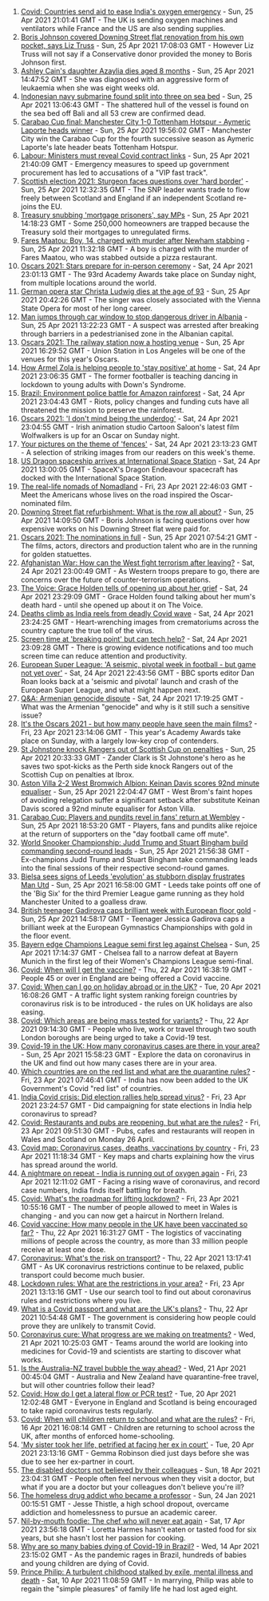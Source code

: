 1. [Covid: Countries send aid to ease India's oxygen emergency](https://www.bbc.co.uk/news/world-asia-india-56881083) - Sun, 25 Apr 2021 21:01:41 GMT - The UK is sending oxygen machines and ventilators while France and the US are also sending supplies.
2. [Boris Johnson covered Downing Street flat renovation from his own pocket, says Liz Truss](https://www.bbc.co.uk/news/uk-politics-56878223) - Sun, 25 Apr 2021 17:08:03 GMT - However Liz Truss will not say if a Conservative donor provided the money to Boris Johnson first.
3. [Ashley Cain's daughter Azaylia dies aged 8 months](https://www.bbc.co.uk/news/newsbeat-56880177) - Sun, 25 Apr 2021 14:47:52 GMT - She was diagnosed with an aggressive form of leukaemia when she was eight weeks old.
4. [Indonesian navy submarine found split into three on sea bed](https://www.bbc.co.uk/news/world-asia-56879933) - Sun, 25 Apr 2021 13:06:43 GMT - The shattered hull of the vessel is found on the sea bed off Bali and all 53 crew are confirmed dead.
5. [Carabao Cup final: Manchester City 1-0 Tottenham Hotspur - Aymeric Laporte heads winner](https://www.bbc.co.uk/sport/football/56790307) - Sun, 25 Apr 2021 19:56:02 GMT - Manchester City win the Carabao Cup for the fourth successive season as Aymeric Laporte's late header beats Tottenham Hotspur.
6. [Labour: Ministers must reveal Covid contract links](https://www.bbc.co.uk/news/uk-politics-56878998) - Sun, 25 Apr 2021 21:40:09 GMT - Emergency measures to speed up government procurement has led to accusations of a "VIP fast track".
7. [Scottish election 2021: Sturgeon faces questions over 'hard border'](https://www.bbc.co.uk/news/uk-scotland-scotland-politics-56877967) - Sun, 25 Apr 2021 12:32:35 GMT - The SNP leader wants trade to flow freely between Scotland and England if an independent Scotland re-joins the EU.
8. [Treasury snubbing 'mortgage prisoners', say MPs](https://www.bbc.co.uk/news/business-56878795) - Sun, 25 Apr 2021 14:18:23 GMT - Some 250,000 homeowners are trapped because the Treasury sold their mortgages to unregulated firms.
9. [Fares Maatou: Boy, 14, charged with murder after Newham stabbing](https://www.bbc.co.uk/news/uk-england-london-56878836) - Sun, 25 Apr 2021 11:32:18 GMT - A boy is charged with the murder of Fares Maatou, who was stabbed outside a pizza restaurant.
10. [Oscars 2021: Stars prepare for in-person ceremony](https://www.bbc.co.uk/news/entertainment-arts-56807445) - Sat, 24 Apr 2021 23:01:13 GMT - The 93rd Academy Awards take place on Sunday night, from multiple locations around the world.
11. [German opera star Christa Ludwig dies at the age of 93](https://www.bbc.co.uk/news/world-europe-56882250) - Sun, 25 Apr 2021 20:42:26 GMT - The singer was closely associated with the Vienna State Opera for most of her long career.
12. [Man jumps through car window to stop dangerous driver in Albania](https://www.bbc.co.uk/news/world-europe-56878417) - Sun, 25 Apr 2021 13:22:23 GMT - A suspect was arrested after breaking through barriers in a pedestrianised zone in the Albanian capital.
13. [Oscars 2021: The railway station now a hosting venue](https://www.bbc.co.uk/news/world-us-canada-56859336) - Sun, 25 Apr 2021 16:29:52 GMT - Union Station in Los Angeles will be one of the venues for this year's Oscars.
14. [How Armel Zola is helping people to 'stay positive' at home](https://www.bbc.co.uk/news/uk-56866032) - Sat, 24 Apr 2021 23:06:35 GMT - The former footballer is teaching dancing in lockdown to young adults with Down's Syndrome.
15. [Brazil: Environment police battle for Amazon rainforest](https://www.bbc.co.uk/news/science-environment-56847298) - Sat, 24 Apr 2021 23:04:43 GMT - Riots, policy changes and funding cuts have all threatened the mission to preserve the rainforest.
16. [Oscars 2021: 'I don't mind being the underdog'](https://www.bbc.co.uk/news/world-europe-56861890) - Sat, 24 Apr 2021 23:04:55 GMT - Irish animation studio Cartoon Saloon's latest film Wolfwalkers is up for an Oscar on Sunday night.
17. [Your pictures on the theme of 'fences'](https://www.bbc.co.uk/news/in-pictures-56861118) - Sat, 24 Apr 2021 23:13:23 GMT - A selection of striking images from our readers on this week's theme.
18. [US Dragon spaceship arrives at International Space Station](https://www.bbc.co.uk/news/science-environment-56871765) - Sat, 24 Apr 2021 13:00:05 GMT - SpaceX's Dragon Endeavour spacecraft has docked with the International Space Station.
19. [The real-life nomads of Nomadland](https://www.bbc.co.uk/news/world-us-canada-56859334) - Fri, 23 Apr 2021 22:46:03 GMT - Meet the Americans whose lives on the road inspired the Oscar-nominated film.
20. [Downing Street flat refurbishment: What is the row all about?](https://www.bbc.co.uk/news/uk-politics-56878663) - Sun, 25 Apr 2021 14:09:50 GMT - Boris Johnson is facing questions over how expensive works on his Downing Street flat were paid for.
21. [Oscars 2021: The nominations in full](https://www.bbc.co.uk/news/entertainment-arts-56372153) - Sun, 25 Apr 2021 07:54:21 GMT - The films, actors, directors and production talent who are in the running for golden statuettes.
22. [Afghanistan War: How can the West fight terrorism after leaving?](https://www.bbc.co.uk/news/world-asia-56860781) - Sat, 24 Apr 2021 23:00:49 GMT - As Western troops prepare to go, there are concerns over the future of counter-terrorism operations.
23. [The Voice: Grace Holden tells of opening up about her grief](https://www.bbc.co.uk/news/uk-england-essex-56608101) - Sat, 24 Apr 2021 23:29:09 GMT - Grace Holden found talking about her mum's death hard - until she opened up about it on The Voice.
24. [Deaths climb as India reels from deadly Covid wave](https://www.bbc.co.uk/news/world-asia-india-56855712) - Sat, 24 Apr 2021 23:24:25 GMT - Heart-wrenching images from crematoriums across the country capture the true toll of the virus.
25. [Screen time at 'breaking point' but can tech help?](https://www.bbc.co.uk/news/technology-56838118) - Sat, 24 Apr 2021 23:09:28 GMT - There is growing evidence notifications and too much screen time can reduce attention and productivity.
26. [European Super League: 'A seismic, pivotal week in football - but game not yet over'](https://www.bbc.co.uk/sport/football/56875792) - Sat, 24 Apr 2021 22:43:56 GMT - BBC sports editor Dan Roan looks back at a 'seismic and pivotal' launch and crash of the European Super League, and what might happen next.
27. [Q&A: Armenian genocide dispute](https://www.bbc.co.uk/news/world-europe-16352745) - Sat, 24 Apr 2021 17:19:25 GMT - What was the Armenian "genocide" and why is it still such a sensitive issue?
28. [It's the Oscars 2021 - but how many people have seen the main films?](https://www.bbc.co.uk/news/entertainment-arts-56766212) - Fri, 23 Apr 2021 23:14:06 GMT - This year's Academy Awards take place on Sunday, with a largely low-key crop of contenders.
29. [St Johnstone knock Rangers out of Scottish Cup on penalties](https://www.bbc.co.uk/sport/football/56789585) - Sun, 25 Apr 2021 20:33:33 GMT - Zander Clark is St Johnstone's hero as he saves two spot-kicks as the Perth side knock Rangers out of the Scottish Cup on penalties at Ibrox.
30. [Aston Villa 2-2 West Bromwich Albion: Keinan Davis scores 92nd minute equaliser](https://www.bbc.co.uk/sport/football/56790344) - Sun, 25 Apr 2021 22:04:47 GMT - West Brom's faint hopes of avoiding relegation suffer a significant setback after substitute Keinan Davis scored a 92nd minute equaliser for Aston Villa.
31. [Carabao Cup: Players and pundits revel in fans' return at Wembley](https://www.bbc.co.uk/sport/football/56880270) - Sun, 25 Apr 2021 18:53:20 GMT - Players, fans and pundits alike rejoice at the return of supporters on the "day football came off mute".
32. [World Snooker Championship: Judd Trump and Stuart Bingham build commanding second-round leads](https://www.bbc.co.uk/sport/snooker/56875195) - Sun, 25 Apr 2021 21:56:38 GMT - Ex-champions Judd Trump and Stuart Bingham take commanding leads into the final sessions of their respective second-round games.
33. [Bielsa sees signs of Leeds 'evolution' as stubborn display frustrates Man Utd](https://www.bbc.co.uk/sport/football/56790342) - Sun, 25 Apr 2021 16:58:00 GMT - Leeds take points off one of the 'Big Six' for the third Premier League game running as they hold Manchester United to a goalless draw.
34. [British teenager Gadirova caps brilliant week with European floor gold](https://www.bbc.co.uk/sport/gymnastics/56880753) - Sun, 25 Apr 2021 14:58:17 GMT - Teenager Jessica Gadirova caps a brilliant week at the European Gymnastics Championships with gold in the floor event.
35. [Bayern edge Champions League semi first leg against Chelsea](https://www.bbc.co.uk/sport/football/56802438) - Sun, 25 Apr 2021 17:14:37 GMT - Chelsea fall to a narrow defeat at Bayern Munich in the first leg of their Women's Champions League semi-final.
36. [Covid: When will I get the vaccine?](https://www.bbc.co.uk/news/health-55045639) - Thu, 22 Apr 2021 16:38:19 GMT - People 45 or over in England are being offered a Covid vaccine.
37. [Covid: When can I go on holiday abroad or in the UK?](https://www.bbc.co.uk/news/explainers-52646738) - Tue, 20 Apr 2021 16:08:26 GMT - A traffic light system ranking foreign countries by coronavirus risk is to be introduced - the rules on UK holidays are also easing.
38. [Covid: Which areas are being mass tested for variants?](https://www.bbc.co.uk/news/explainers-54872039) - Thu, 22 Apr 2021 09:14:30 GMT - People who live, work or travel through two south London boroughs are being urged to take a Covid-19 test.
39. [Covid-19 in the UK: How many coronavirus cases are there in your area?](https://www.bbc.co.uk/news/uk-51768274) - Sun, 25 Apr 2021 15:58:23 GMT - Explore the data on coronavirus in the UK and find out how many cases there are in your area.
40. [Which countries are on the red list and what are the quarantine rules?](https://www.bbc.co.uk/news/explainers-52544307) - Fri, 23 Apr 2021 07:46:41 GMT - India has now been added to the UK Government's Covid "red list" of countries.
41. [India Covid crisis: Did election rallies help spread virus?](https://www.bbc.co.uk/news/56858980) - Fri, 23 Apr 2021 23:24:57 GMT - Did campaigning for state elections in India help coronavirus to spread?
42. [Covid: Restaurants and pubs are reopening, but what are the rules?](https://www.bbc.co.uk/news/business-52977388) - Fri, 23 Apr 2021 09:51:30 GMT - Pubs, cafes and restaurants will reopen in Wales and Scotland on Monday 26 April.
43. [Covid map: Coronavirus cases, deaths, vaccinations by country](https://www.bbc.co.uk/news/world-51235105) - Fri, 23 Apr 2021 11:18:34 GMT - Key maps and charts explaining how the virus has spread around the world.
44. [A nightmare on repeat - India is running out of oxygen again](https://www.bbc.co.uk/news/uk-56841381) - Fri, 23 Apr 2021 12:11:02 GMT - Facing a rising wave of coronavirus, and record case numbers, India finds itself battling for breath.
45. [Covid: What's the roadmap for lifting lockdown?](https://www.bbc.co.uk/news/explainers-52530518) - Fri, 23 Apr 2021 10:55:16 GMT - The number of people allowed to meet in Wales is changing - and you can now get a haircut in Northern Ireland.
46. [Covid vaccine: How many people in the UK have been vaccinated so far?](https://www.bbc.co.uk/news/health-55274833) - Thu, 22 Apr 2021 16:31:27 GMT - The logistics of vaccinating millions of people across the country, as more than 33 million people receive at least one dose.
47. [Coronavirus: What's the risk on transport?](https://www.bbc.co.uk/news/health-51736185) - Thu, 22 Apr 2021 13:17:41 GMT - As UK coronavirus restrictions continue to be relaxed, public transport could become much busier.
48. [Lockdown rules: What are the restrictions in your area?](https://www.bbc.co.uk/news/uk-54373904) - Fri, 23 Apr 2021 13:13:16 GMT - Use our search tool to find out about coronavirus rules and restrictions where you live.
49. [What is a Covid passport and what are the UK's plans?](https://www.bbc.co.uk/news/explainers-55718553) - Thu, 22 Apr 2021 10:54:48 GMT - The government is considering how people could prove they are unlikely to transmit Covid.
50. [Coronavirus cure: What progress are we making on treatments?](https://www.bbc.co.uk/news/health-52354520) - Wed, 21 Apr 2021 10:25:03 GMT - Teams around the world are looking into medicines for Covid-19 and scientists are starting to discover what works.
51. [Is the Australia-NZ travel bubble the way ahead?](https://www.bbc.co.uk/news/business-56796943) - Wed, 21 Apr 2021 00:45:04 GMT - Australia and New Zealand have quarantine-free travel, but will other countries follow their lead?
52. [Covid: How do I get a lateral flow or PCR test?](https://www.bbc.co.uk/news/health-51943612) - Tue, 20 Apr 2021 12:02:48 GMT - Everyone in England and Scotland is being encouraged to take rapid coronavirus tests regularly.
53. [Covid: When will children return to school and what are the rules?](https://www.bbc.co.uk/news/education-51643556) - Fri, 16 Apr 2021 16:08:14 GMT - Children are returning to school across the UK, after months of enforced home-schooling.
54. ['My sister took her life, petrified at facing her ex in court'](https://www.bbc.co.uk/news/uk-56539465) - Tue, 20 Apr 2021 23:13:16 GMT - Gemma Robinson died just days before she was due to see her ex-partner in court.
55. [The disabled doctors not believed by their colleagues](https://www.bbc.co.uk/news/disability-56244376) - Sun, 18 Apr 2021 23:04:31 GMT - People often feel nervous when they visit a doctor, but what if you are a doctor but your colleagues don't believe you're ill?
56. [The homeless drug addict who became a professor](https://www.bbc.co.uk/news/stories-55559382) - Sun, 24 Jan 2021 00:15:51 GMT - Jesse Thistle, a high school dropout, overcame addiction and homelessness to pursue an academic career.
57. [Nil-by-mouth foodie: The chef who will never eat again](https://www.bbc.co.uk/news/stories-56688582) - Sat, 17 Apr 2021 23:56:18 GMT - Loretta Harmes hasn't eaten or tasted food for six years, but she hasn't lost her passion for cooking.
58. [Why are so many babies dying of Covid-19 in Brazil?](https://www.bbc.co.uk/news/world-latin-america-56696907) - Wed, 14 Apr 2021 23:15:02 GMT - As the pandemic rages in Brazil, hundreds of babies and young children are dying of Covid.
59. [Prince Philip: A turbulent childhood stalked by exile, mental illness and death](https://www.bbc.co.uk/news/uk-56690270) - Sat, 10 Apr 2021 11:08:59 GMT - In marrying, Philip was able to regain the "simple pleasures" of family life he had lost aged eight.
